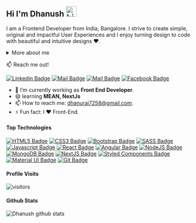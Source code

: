 ## Hi I'm Dhanush <img src="https://user-images.githubusercontent.com/1303154/88677602-1635ba80-d120-11ea-84d8-d263ba5fc3c0.gif" width="28px" alt="hi">

I am a Frontend Developer from India, Bangalore. I strive to create simple, original and impactful User Experiences and I enjoy turning design to code with beautiful and intuitive designs ❤️.

<!-- - Creating responsive and intuitive user experiences for websites.
- Designs and develops custom or proprietary frontend web applications using a combination of HTML, CSS, JavaScript, and other dynamic programming languages.
- Works with web designers to create designs that are visually appealing and work well on all web browsers.
- Builds responsive, fast, and feature-rich websites using HTML5, CSS3, JavaScript, JQuery, Bootstrap, and other modern frontend web technologies. -->

<details>
<summary>
  More about me
</summary>
  
The main area of my expertise is Front-End Design & Development (client side of web). I can design and develop slick, interactive, Responsive and Performance Efficient Web Apps.
I add personal touch to your project and make sure that is easy to use. My aim is to bring across your message and identity in the most creative way.
  
<!-- My job is to build website and android app so that it is functional and user-friendly but at the same time attractive and responsive. Moreover, I add personal touch to your project and make sure that is easy to use. My aim is to bring across your message and identity in the most creative way. I created web design, android app and wordpress websites for many clients.  -->

</details>

:mailbox: Reach me out!

[![Linkedin Badge](https://img.shields.io/badge/-dhanush72-0e76a8?style=flat&labelColor=0e76a8&logo=linkedin&logoColor=white)](https://www.linkedin.com/in/dhanush72/) [![Mail Badge](https://img.shields.io/badge/-@dhanush72-e84393?style=flat&labelColor=e84393&logo=instagram&logoColor=white)](https://instagram.com/dha_nush_72) [![Mail Badge](https://img.shields.io/badge/-dhanush-c0392b?style=flat&labelColor=c0392b&logo=gmail&logoColor=white)](mailto:dhanuraj7258@gmail.com) [![Facebook Badge](https://img.shields.io/badge/-dhanush72-3b5998?style=flat&labelColor=3b5998&logo=facebook&logoColor=white)](https://www.facebook.com/dhanush72/)


<!-- TODO: Add last video link -->

- 🔭 I’m currently working as **Front End Developer**.
- 😄 learning **MEAN, NextJs**
- 📫 How to reach me: dhanuraj7258@gmail.com.
- ⚡ Fun fact: I ❤️ Front-End.

#### Top Technologies

<!-- TODO: Make technologies links takes you to repositories -->
[![HTML5 Badge](https://img.shields.io/badge/-HTML5-E34F26?style=for-the-badge&labelColor=black&logo=html5&logoColor=E34F26)](#)
[![CSS3 Badge](https://img.shields.io/badge/-CSS3-1572B6?style=for-the-badge&labelColor=black&logo=css3&logoColor=1572B6)](#)
[![Bootstrap Badge](https://img.shields.io/badge/-Bootstrap-553C7B?style=for-the-badge&labelColor=black&logo=bootstrap&logoColor=553C7B)](#)
[![SASS Badge](https://img.shields.io/badge/-SASS-CD6799?style=for-the-badge&labelColor=black&logo=sass&logoColor=CD6799)](#)
[![Javascript Badge](https://img.shields.io/badge/-Javascript-F0DB4F?style=for-the-badge&labelColor=black&logo=javascript&logoColor=F0DB4F)](#)
[![React Badge](https://img.shields.io/badge/-React-61DBFB?style=for-the-badge&labelColor=black&logo=react&logoColor=61DBFB)](#)
[![Angular Badge](https://img.shields.io/badge/-Angular-B52E31?style=for-the-badge&labelColor=black&logo=angular&logoColor=B52E31)](#)
[![NodeJS Badge](https://img.shields.io/badge/-NodeJS-3C873A?style=for-the-badge&labelColor=303030&logo=node&logoColor=68A063)](#)
[![MongoDB Badge](https://img.shields.io/badge/-MongoDB-4DB33D?style=for-the-badge&labelColor=303030&logo=mongodb&logoColor=3FA037)](#)
[![NextJS Badge](https://img.shields.io/badge/-NextJS-1E272E?style=for-the-badge&labelColor=000000&logo=Next.js&logoColor=FFFFFF)](#) 
[![Styled Components Badge](https://img.shields.io/badge/-Styled-DB7093?style=for-the-badge&labelColor=black&logo=styled-components&logoColor=FFFFFF)](#)
[![Material UI Badge](https://img.shields.io/badge/-MaterialUI-0081CB?style=for-the-badge&labelColor=black&logo=material-ui&logoColor=00B0FF)](#) 
[![Git Badge](https://img.shields.io/badge/-Git-F1502F?style=for-the-badge&labelColor=black&logo=git&logoColor=F1502F)](#)


#### Profile Visits

![visitors](https://visitor-badge.glitch.me/badge?page_id=dhanush72.dhanush72)

#### Github Stats

![Dhanush github stats](https://github-readme-stats.vercel.app/api?username=dhanush72&count_private=true&hide=contribs,prs)


